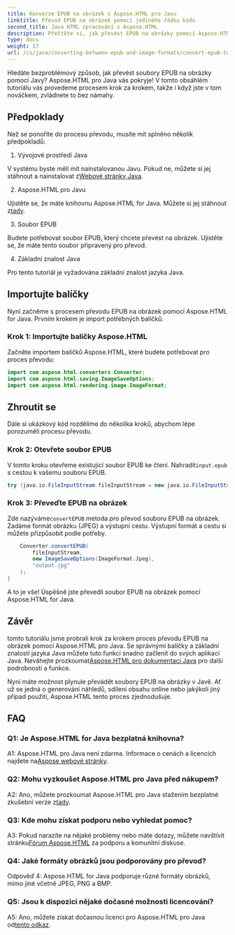 ```yaml
---
title: Konverze EPUB na obrázek s Aspose.HTML pro Javu
linktitle: Převod EPUB na obrázek pomocí jediného řádku kódu
second_title: Java HTML zpracování s Aspose.HTML
description: Přečtěte si, jak převést EPUB na obrázky pomocí Aspose.HTML pro Java. Průvodce krok za krokem pro snadné převody.
type: docs
weight: 17
url: /cs/java/converting-between-epub-and-image-formats/convert-epub-to-image-single-line/
---
```

Hledáte bezproblémový způsob, jak převést soubory EPUB na obrázky pomocí Javy? Aspose.HTML pro Java vás pokryje! V tomto obsáhlém tutoriálu vás provedeme procesem krok za krokem, takže i když jste v tom nováčkem, zvládnete to bez námahy. 

## Předpoklady

Než se ponoříte do procesu převodu, musíte mít splněno několik předpokladů:

1. Vývojové prostředí Java

 V systému byste měli mít nainstalovanou Javu. Pokud ne, můžete si jej stáhnout a nainstalovat z[Webové stránky Java](https://www.java.com/en/download/).

2. Aspose.HTML pro Javu

 Ujistěte se, že máte knihovnu Aspose.HTML for Java. Můžete si jej stáhnout z[tady](https://releases.aspose.com/html/java/).

3. Soubor EPUB

Budete potřebovat soubor EPUB, který chcete převést na obrázek. Ujistěte se, že máte tento soubor připravený pro převod.

4. Základní znalost Java

Pro tento tutoriál je vyžadována základní znalost jazyka Java.

## Importujte balíčky

Nyní začněme s procesem převodu EPUB na obrázek pomocí Aspose.HTML for Java. Prvním krokem je import potřebných balíčků.

### Krok 1: Importujte balíčky Aspose.HTML

Začněte importem balíčků Aspose.HTML, které budete potřebovat pro proces převodu:

```java
import com.aspose.html.converters.Converter;
import com.aspose.html.saving.ImageSaveOptions;
import com.aspose.html.rendering.image.ImageFormat;
```

## Zhroutit se

Dále si ukázkový kód rozdělíme do několika kroků, abychom lépe porozuměli procesu převodu.

### Krok 2: Otevřete soubor EPUB

 V tomto kroku otevřeme existující soubor EPUB ke čtení. Nahradit`input.epub` s cestou k vašemu souboru EPUB.

```java
try (java.io.FileInputStream fileInputStream = new java.io.FileInputStream("input.epub")) {
```

### Krok 3: Převeďte EPUB na obrázek

 Zde nazýváme`convertEPUB` metoda pro převod souboru EPUB na obrázek. Zadáme formát obrázku (JPEG) a výstupní cestu. Výstupní formát a cestu si můžete přizpůsobit podle potřeby.

```java
    Converter.convertEPUB(
        fileInputStream,
        new ImageSaveOptions(ImageFormat.Jpeg),
        "output.jpg"
    );
}
```

A to je vše! Úspěšně jste převedli soubor EPUB na obrázek pomocí Aspose.HTML for Java.

## Závěr

 tomto tutoriálu jsme probrali krok za krokem proces převodu EPUB na obrázek pomocí Aspose.HTML pro Java. Se správnými balíčky a základní znalostí jazyka Java můžete tuto funkci snadno začlenit do svých aplikací Java. Neváhejte prozkoumat[Aspose.HTML pro dokumentaci Java](https://reference.aspose.com/html/java/) pro další podrobnosti a funkce.

Nyní máte možnost plynule převádět soubory EPUB na obrázky v Javě. Ať už se jedná o generování náhledů, sdílení obsahu online nebo jakýkoli jiný případ použití, Aspose.HTML tento proces zjednodušuje.

## FAQ

### Q1: Je Aspose.HTML for Java bezplatná knihovna?

 A1: Aspose.HTML pro Java není zdarma. Informace o cenách a licencích najdete na[Aspose webové stránky](https://purchase.aspose.com/buy).

### Q2: Mohu vyzkoušet Aspose.HTML pro Java před nákupem?

 A2: Ano, můžete prozkoumat Aspose.HTML pro Java stažením bezplatné zkušební verze z[tady](https://releases.aspose.com/html/java).

### Q3: Kde mohu získat podporu nebo vyhledat pomoc?

 A3: Pokud narazíte na nějaké problémy nebo máte dotazy, můžete navštívit stránku[Fórum Aspose.HTML](https://forum.aspose.com/) za podporu a komunitní diskuse.

### Q4: Jaké formáty obrázků jsou podporovány pro převod?

Odpověď 4: Aspose.HTML for Java podporuje různé formáty obrázků, mimo jiné včetně JPEG, PNG a BMP.

### Q5: Jsou k dispozici nějaké dočasné možnosti licencování?

 A5: Ano, můžete získat dočasnou licenci pro Aspose.HTML pro Java od[tento odkaz](https://purchase.aspose.com/temporary-license/).